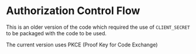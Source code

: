 # Authorization Control Flow

This is an older version of the code which required the use of  `CLIENT_SECRET` to be packaged with the code to be used. 

The current version uses PKCE (Proof Key for Code Exchange)


